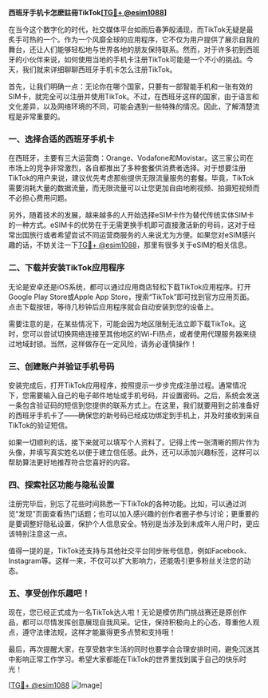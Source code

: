 **西班牙手机卡怎麽註冊TikTok[[TG💪+ @esim1088](https://t.me/s/esim1088)]**

在当今这个数字化的时代，社交媒体平台如雨后春笋般涌现，而TikTok无疑是最炙手可热的一个。作为一个风靡全球的应用程序，它不仅为用户提供了展示自我的舞台，还让人们能够轻松地与世界各地的朋友保持联系。然而，对于许多初到西班牙的小伙伴来说，如何使用当地的手机卡注册TikTok可能是一个不小的挑战。今天，我们就来详细聊聊西班牙手机卡怎么注册TikTok。

首先，让我们明确一点：无论你在哪个国家，只要有一部智能手机和一张有效的SIM卡，就完全可以注册并使用TikTok。不过，在西班牙这样的国家，由于语言和文化差异，以及网络环境的不同，可能会遇到一些特殊的情况。因此，了解清楚流程是非常重要的。

### **一、选择合适的西班牙手机卡**

在西班牙，主要有三大运营商：Orange、Vodafone和Movistar。这三家公司在市场上的竞争非常激烈，各自都推出了多种套餐供消费者选择。对于想要注册TikTok的用户来说，建议优先考虑那些提供无限流量服务的套餐。毕竟，TikTok需要消耗大量的数据流量，而无限流量可以让您更加自由地刷视频、拍摄短视频而不必担心费用问题。

另外，随着技术的发展，越来越多的人开始选择eSIM卡作为替代传统实体SIM卡的一种方式。eSIM卡的优势在于无需更换手机即可直接激活新的号码，这对于经常出国旅行或者希望尝试不同运营商服务的人来说尤为方便。如果您对eSIM感兴趣的话，不妨关注一下[TG💪+ @esim1088](https://t.me/s/esim1088)，那里有很多关于eSIM的相关信息。

### **二、下载并安装TikTok应用程序**

无论是安卓还是iOS系统，都可以通过应用商店轻松下载TikTok应用程序。打开Google Play Store或Apple App Store，搜索“TikTok”即可找到官方应用页面。点击下载按钮，等待几秒钟后应用程序就会自动安装到您的设备上。

需要注意的是，在某些情况下，可能会因为地区限制无法立即下载TikTok。这时，您可以尝试切换网络连接至其他地区的Wi-Fi热点，或者使用代理服务器来绕过地域封锁。当然，这样做存在一定风险，请务必谨慎操作！

### **三、创建账户并验证手机号码**

安装完成后，打开TikTok应用程序，按照提示一步步完成注册过程。通常情况下，您需要输入自己的电子邮件地址或手机号码，并设置密码。之后，系统会发送一条包含验证码的短信到您提供的联系方式上。在这里，我们就要用到之前准备好的西班牙手机卡了——确保您的新号码已经成功绑定到手机上，并及时接收到来自TikTok的验证短信。

如果一切顺利的话，接下来就可以填写个人资料了。记得上传一张清晰的照片作为头像，并填写真实姓名以便于建立信任感。此外，还可以添加兴趣标签，这样可以帮助算法更好地推荐符合您喜好的内容。

### **四、探索社区功能与隐私设置**

注册完毕后，别忘了花些时间熟悉一下TikTok的各种功能。比如，可以通过浏览“发现”页面查看热门话题；也可以加入感兴趣的创作者圈子参与讨论；更重要的是要调整好隐私设置，保护个人信息安全。特别是当涉及到未成年人用户时，更应该特别注意这一点。

值得一提的是，TikTok还支持与其他社交平台同步账号信息，例如Facebook、Instagram等。这样一来，不仅可以扩大影响力，还能吸引更多粉丝关注您的动态。

### **五、享受创作乐趣吧！**

现在，您已经正式成为一名TikTok达人啦！无论是模仿热门挑战赛还是原创作品，都可以尽情发挥创意展现自我风采。记住，保持积极向上的心态，尊重他人观点，遵守法律法规，这样才能赢得更多点赞和支持哦！

最后，再次提醒大家，在享受数字生活的同时也要学会合理安排时间，避免沉迷其中影响正常工作学习。希望大家都能在TikTok的世界里找到属于自己的快乐时光！

[[TG💪+ @esim1088](https://t.me/s/esim1088) ![Image](https://i.postimg.cc/4NQfJmqS/Snipaste-2025-05-13-00-14-12.png)]